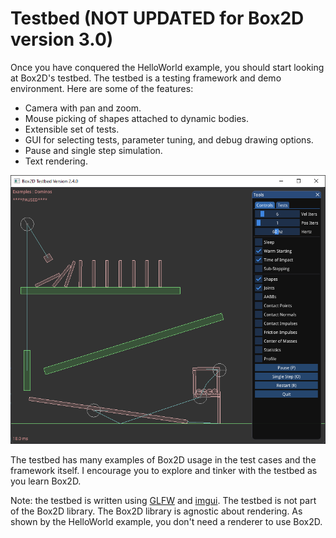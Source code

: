 # Testbed (NOT UPDATED for Box2D version 3.0)
Once you have conquered the HelloWorld example, you should start looking
at Box2D's testbed. The testbed is a testing framework and demo
environment. Here are some of the features:
- Camera with pan and zoom.
- Mouse picking of shapes attached to dynamic bodies.
- Extensible set of tests.
- GUI for selecting tests, parameter tuning, and debug drawing options.
- Pause and single step simulation.
- Text rendering.

![Box2D Testbed](images/testbed.png)

The testbed has many examples of Box2D usage in the test cases and the
framework itself. I encourage you to explore and tinker with the testbed
as you learn Box2D.

Note: the testbed is written using [GLFW](https://www.glfw.org) and
[imgui](https://github.com/ocornut/imgui). The testbed is not part of the
Box2D library. The Box2D library is agnostic about rendering. As shown by
the HelloWorld example, you don't need a renderer to use Box2D.
